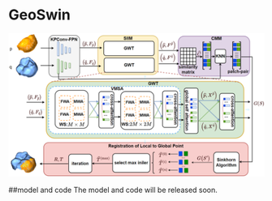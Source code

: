 # GeoSwin
![Image text](Pipline.png)

##model and code
The model and code will be released soon.





